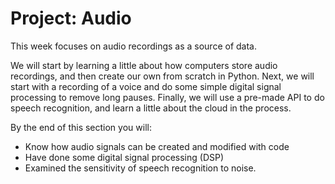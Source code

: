 # Project: Audio

This week focuses on audio recordings as a source of data.

We will start by learning a little about how computers store audio recordings, and then create our own from scratch in Python. Next, we will start with a recording of a voice and do some simple digital signal processing to remove long pauses. Finally, we will use a pre-made API to do speech recognition, and learn a little about the cloud in the process.

By the end of this section you will:

* Know how audio signals can be created and modified with code
* Have done some digital signal processing (DSP)
* Examined the sensitivity of speech recognition to noise.